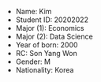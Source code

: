 - Name: Kim
- Student ID: 20202022 
- Major (1): Economics
- Major (2): Data Science
- Year of born: 2000
- RC: Son Yang Won
- Gender: M
- Nationality: Korea 
